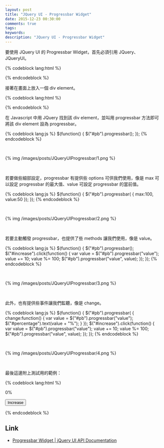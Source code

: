 ```yaml
---
layout: post
title: "JQuery UI - Progressbar Widget"
date: 2015-12-23 00:30:00
comments: true
tags: 
keywords: 
description: "JQuery UI - Progressbar Widget"
---
```


要使用 JQuery UI 的 Progressbar Widget，首先必須引用 JQuery、JQueryUI。  

<!-- More -->

{% codeblock lang:html %}
<link rel="stylesheet" href="http://apps.bdimg.com/libs/jqueryui/1.10.4/css/jquery-ui.min.css">
<script src="http://apps.bdimg.com/libs/jquery/1.10.2/jquery.min.js"></script>
<script src="http://apps.bdimg.com/libs/jqueryui/1.10.4/jquery-ui.min.js"></script>
<link rel="stylesheet" href="jqueryui/style.css">
{% endcodeblock %}

<br/>


接著在畫面上放入一個 div element。   

{% codeblock lang:html %}
<div id="pb">
</div>
{% endcodeblock %}

<br/>


在 Javascript 中用 JQuery 找到該 div element，並叫用 progressbar 方法即可將該 div element 設為 progressbar。  

{% codeblock lang:js %}
  $(function() {
    $("#pb").progressbar();
  });
{% endcodeblock %}

<br/>


{% img /images/posts/JQueryUIProgressbar/1.png %}

<br/>


若要做些細部設定，progressbar 有提供些 options 可供我們使用，像是 max 可以設定 progressbar 的最大值、value 可設定 progressbar 的當前值。  

{% codeblock lang:js %}
  $(function() {
    $("#pb").progressbar(
    {
    	max:100,
        value:50
    });
  });
{% endcodeblock %}

<br/>


{% img /images/posts/JQueryUIProgressbar/2.png %}

<br/>


若要主動觸發 progressbar，也提供了些 methods 讓我們使用，像是 value。 

{% codeblock lang:js %}
  $(function() {
    $("#pb").progressbar();
    $("#increase").click(function()
    {
    	var value = $("#pb").progressbar("value");
        value += 10;
        value %= 100;
        $("#pb").progressbar("value", value);
    });
  });
{% endcodeblock %}

<br/>


{% img /images/posts/JQueryUIProgressbar/3.png %}

<br/>


此外，也有提供些事件讓我們監聽，像是 change。  

{% codeblock lang:js %}
  $(function() {
    $("#pb").progressbar(
    {
        change:function()
        {
            var value = $("#pb").progressbar("value");
        	$("#percentage").text(value + "%");
        }
    });
    $("#increase").click(function()
    {
    	var value = $("#pb").progressbar("value");
        value += 10;
        value %= 100;
        $("#pb").progressbar("value", value);
    });
  });
{% endcodeblock %}

<br/>


{% img /images/posts/JQueryUIProgressbar/4.png %}

<br/>


最後這邊附上測試用的範例： 

{% codeblock lang:html %}
<!doctype html>
<html lang="en">
<head>
  <link rel="stylesheet" href="http://apps.bdimg.com/libs/jqueryui/1.10.4/css/jquery-ui.min.css">
  <script src="http://apps.bdimg.com/libs/jquery/1.10.2/jquery.min.js"></script>
  <script src="http://apps.bdimg.com/libs/jqueryui/1.10.4/jquery-ui.min.js"></script>
  <link rel="stylesheet" href="jqueryui/style.css">
  <script>
  $(function() {
    $("#pb").progressbar(
    {
    	max:100,
        value:0,
        change:function()
        {
            var value = $("#pb").progressbar("value");
        	$("#percentage").text(value + "%");
        }
    });
    $("#increase").click(function()
    {
    	var value = $("#pb").progressbar("value");
        value += 10;
        value %= 100;
        $("#pb").progressbar("value", value);
    });
  });
  </script>
</head>
<body>
 
<div id="percentage">0%</div>
<div id="pb">
</div>

<button id="increase">Increase</button>
 
</body>
</html>		
{% endcodeblock %}

<br/>


Link
----
* [Progressbar Widget | jQuery UI API Documentation](http://api.jqueryui.com/progressbar/#method-value)
